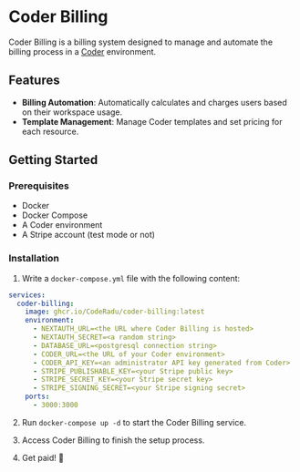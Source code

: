# Coder Billing

Coder Billing is a billing system designed to manage and automate the billing process in a [Coder](https://coder.com) environment.

## Features

- **Billing Automation**: Automatically calculates and charges users based on their workspace usage.
- **Template Management**: Manage Coder templates and set pricing for each resource.

## Getting Started

### Prerequisites

- Docker
- Docker Compose
- A Coder environment
- A Stripe account (test mode or not)

### Installation

1. Write a `docker-compose.yml` file with the following content:

```yaml
services:
  coder-billing:
    image: ghcr.io/CodeRadu/coder-billing:latest
    environment:
      - NEXTAUTH_URL=<the URL where Coder Billing is hosted>
      - NEXTAUTH_SECRET=<a random string>
      - DATABASE_URL=<postgresql connection string>
      - CODER_URL=<the URL of your Coder environment>
      - CODER_API_KEY=<an administrator API key generated from Coder>
      - STRIPE_PUBLISHABLE_KEY=<your Stripe public key>
      - STRIPE_SECRET_KEY=<your Stripe secret key>
      - STRIPE_SIGNING_SECRET=<your Stripe signing secret>
    ports:
      - 3000:3000
```

2. Run `docker-compose up -d` to start the Coder Billing service.

3. Access Coder Billing to finish the setup process.

4. Get paid! 💸
